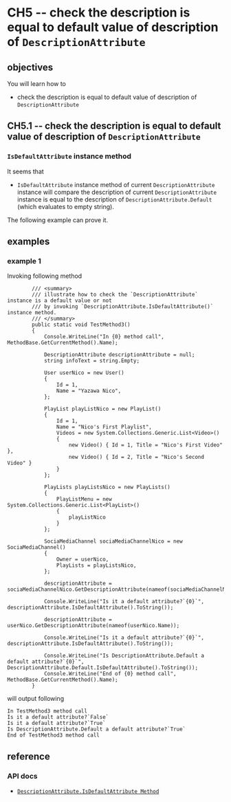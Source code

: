 # CH5 -- check the description is equal to default value of description of  `DescriptionAttribute`
## objectives
You will learn how to

+ check the description is equal to default value of description of  `DescriptionAttribute`

## CH5.1 -- check the description is equal to default value of description of `DescriptionAttribute`
### `IsDefaultAttribute` instance method
It seems that 

+ `IsDefaultAttribute` instance method of current `DescriptionAttribute` instance will compare the description of current `DescriptionAttribute` instance is equal to the description of `DescriptionAttribute.Default` (which evaluates to empty string).

The following example can prove it.

## examples
### example 1
Invoking following method

```
        /// <summary>
        /// illustrate how to check the `DescriptionAttribute` instance is a default value or not
        /// by invoking `DescriptionAttribute.IsDefaultAttribute()` instance method.
        /// </summary>
        public static void TestMethod3()
        {
            Console.WriteLine("In {0} method call", MethodBase.GetCurrentMethod().Name);

            DescriptionAttribute descriptionAttribute = null;
            string infoText = string.Empty;

            User userNico = new User()
            {
                Id = 1,
                Name = "Yazawa Nico",
            };

            PlayList playListNico = new PlayList()
            {
                Id = 1,
                Name = "Nico's First Playlist",
                Videos = new System.Collections.Generic.List<Video>()
                {
                    new Video() { Id = 1, Title = "Nico's First Video" },
                    new Video() { Id = 2, Title = "Nico's Second Video" }
                }
            };

            PlayLists playListsNico = new PlayLists()
            {
                PlayListMenu = new System.Collections.Generic.List<PlayList>()
                {
                    playListNico
                }
            };

            SociaMediaChannel sociaMediaChannelNico = new SociaMediaChannel()
            {
                Owner = userNico,
                PlayLists = playListsNico,
            };

            descriptionAttribute = sociaMediaChannelNico.GetDescriptionAttribute(nameof(sociaMediaChannelNico.PlayLists));

            Console.WriteLine("Is it a default attribute?`{0}`", descriptionAttribute.IsDefaultAttribute().ToString());

            descriptionAttribute = userNico.GetDescriptionAttribute(nameof(userNico.Name));

            Console.WriteLine("Is it a default attribute?`{0}`", descriptionAttribute.IsDefaultAttribute().ToString());

            Console.WriteLine("Is DescriptionAttribute.Default a default attribute?`{0}`", DescriptionAttribute.Default.IsDefaultAttribute().ToString());
            Console.WriteLine("End of {0} method call", MethodBase.GetCurrentMethod().Name);
        }
```

will output following

```
In TestMethod3 method call
Is it a default attribute?`False`
Is it a default attribute?`True`
Is DescriptionAttribute.Default a default attribute?`True`
End of TestMethod3 method call
```

## reference
### API docs
+ [`DescriptionAttribute.IsDefaultAttribute Method`](https://learn.microsoft.com/en-us/dotnet/api/system.componentmodel.descriptionattribute.isdefaultattribute?view=net-8.0)